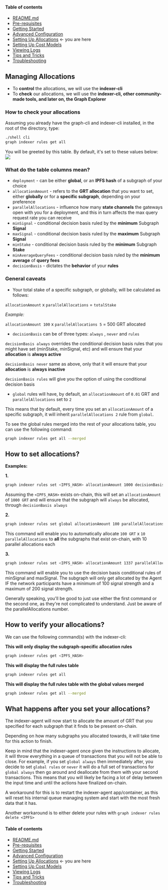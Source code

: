 #### Table of contents

- [README.md](https://github.com/StakeSquid/graphprotocol-mainnet-docker/blob/README.md)
- [Pre-requisites](https://github.com/StakeSquid/graphprotocol-mainnet-docker/blob/docs/pre-requisites.md)
- [Getting Started](https://github.com/StakeSquid/graphprotocol-mainnet-docker/blob/docs/getting-started.md)
- [Advanced Configuration](https://github.com/StakeSquid/graphprotocol-mainnet-docker/blob/docs/advanced-config.md)
- [Setting Up Allocations](https://github.com/StakeSquid/graphprotocol-mainnet-docker/blob/docs/allocations.md) <- you are here
- [Setting Up Cost Models](https://github.com/StakeSquid/graphprotocol-mainnet-docker/blob/docs/costmodels.md)
- [Viewing Logs](https://github.com/StakeSquid/graphprotocol-mainnet-docker/blob/docs/logs.md)
- [Tips and Tricks](https://github.com/StakeSquid/graphprotocol-mainnet-docker/blob/docs/tips.md)
- [Troubleshooting](https://github.com/StakeSquid/graphprotocol-mainnet-docker/blob/docs/troubleshooting.md)




## Managing Allocations

-   To **control** the allocations, we will use the **indexer-cli**
-   To **check** our allocations, we will use the **indexer-cli, other community-made tools, and later on, the Graph Explorer**



### How to check your allocations

Assuming you already have the graph-cli and indexer-cli installed, in the root of the directory, type:

```bash
./shell cli
graph indexer rules get all

```

You will be greeted by this table. By default, it's set to these values below:
![](https://i.imgur.com/rPwX9wL.png)

### What do the table columns mean?

-   `deployment` - can be either **global**, or an **IPFS hash** of a subgraph of your choice
-   `allocationAmount` - refers to the **GRT allocation** that you want to set, either **globally** or for a **specific subgraph**, depending on your preference
-   `parallelAllocations` - influence how many **state channels** the gateways open with you for a deployment, and this in turn affects the max query request rate you can receive
-   `minSignal` - conditional decision basis ruled by the **minimum** Subgraph **Signal**
-   `maxSignal` - conditional decision basis ruled by the **maximum** Subgraph **Signal**
-   `minStake` - conditional decision basis ruled by the **minimum** Subgraph **Stake**
-   `minAverageQueryFees` - conditional decision basis ruled by the **minimum average** of **query fees**
-   `decisionBasis` - dictates the **behavior** of your **rules**




### General caveats

-   Your total stake of a specific subgraph, or globally, will be calculated as follows:

`allocationAmount` x `parallelAllocations` = `totalStake`

*Example:*

`allocationAmount 100` x `parallelAllocations 5` = 500 GRT allocated



-   `decisionBasis` can be of three types: `always` , `never` and `rules`

`decisionBasis always` overrides the conditional decision basis rules that you might have set (minStake, minSignal, etc) and will ensure that your **allocation** is **always active**

`decisionBasis never` same as above, only that it will ensure that your **allocation** is **always inactive**

`decisionBasis rules` will give you the option of using the conditional decision basis




-   `global` rules will have, by default, an `allocationAmount` of `0.01` GRT and `parallelAllocations` set to `2`

This means that by default, every time you set an `allocationAmount` of a specific subgraph, it will inherit `parallelAllocations 2` rule from `global`.

To see the global rules merged into the rest of your allocations table, you can use the following command:

```bash
graph indexer rules get all --merged

```




## How to set allocations?

**Examples:**

**1.**

```bash
graph indexer rules set <IPFS_HASH> allocationAmount 1000 decisionBasis always

```

Assuming the `<IPFS_HASH>` exists on-chain, this will set an `allocationAmount` of `1000 GRT` and will ensure that the subgraph will `always` be allocated, through `decisionBasis always`

**2.**

```bash
graph indexer rules set global allocationAmount 100 parallelAllocations 10 decisionBasis always

```

This command will enable you to automatically allocate `100 GRT` x `10 parallelAllocations` to **all** the subgraphs that exist on-chain, with 10 parallel allocations each

**3.**

```bash
graph indexer rules set <IPFS_HASH> allocationAmount 1337 parallelAllocations 5 minSignal 100 maxSignal 200 decisionBasis rules

```

This command will enable you to use the decision basis conditional rules of minSignal and maxSignal. The subgraph will only get allocated by the Agent IF the network participants have a minimum of 100 signal strength and a maximum of 200 signal strength.

Generally speaking, you'll be good to just use either the first command or the second one, as they're not complicated to understand. Just be aware of the parallelAllocations number.



## How to verify your allocations?

We can use the following command(s) with the indexer-cli:

**This will only display the subgraph-specific allocation rules**

```bash
graph indexer rules get <IPFS_HASH>

```

**This will display the full rules table**

```bash
graph indexer rules get all

```

**This will display the full rules table with the global values merged**

```bash
graph indexer rules get all --merged

```


## What happens after you set your allocations?

The indexer-agent will now start to allocate the amount of GRT that you specified for each subgraph that it finds to be present on-chain.

Depending on how many subgraphs you allocated towards, it will take time for this action to finish.

Keep in mind that the indexer-agent once given the instructions to allocate, it will throw everything in a queue of transactions that you will not be able to close. For example, if you set `global always` then immediately after, you decide to set `global rules` or `never` it will do a full set of transactions for `global always` then go around and deallocate from them with your second transactions. This means that you will likely be facing a lot of delay between the input time and until the actions have finalized on-chain.

A workaround for this is to restart the indexer-agent app/container, as this will reset his internal queue managing system and start with the most fresh data that it has.

Another workaround is to either delete your rules with `graph indexer rules delete <IPFS>`




#### Table of contents

- [README.md](https://github.com/StakeSquid/graphprotocol-mainnet-docker/blob/README.md)
- [Pre-requisites](https://github.com/StakeSquid/graphprotocol-mainnet-docker/blob/docs/pre-requisites.md)
- [Getting Started](https://github.com/StakeSquid/graphprotocol-mainnet-docker/blob/docs/getting-started.md)
- [Advanced Configuration](https://github.com/StakeSquid/graphprotocol-mainnet-docker/blob/docs/advanced-config.md)
- [Setting Up Allocations](https://github.com/StakeSquid/graphprotocol-mainnet-docker/blob/docs/allocations.md) <- you are here
- [Setting Up Cost Models](https://github.com/StakeSquid/graphprotocol-mainnet-docker/blob/docs/costmodels.md)
- [Viewing Logs](https://github.com/StakeSquid/graphprotocol-mainnet-docker/blob/docs/logs.md)
- [Tips and Tricks](https://github.com/StakeSquid/graphprotocol-mainnet-docker/blob/docs/tips.md)
- [Troubleshooting](https://github.com/StakeSquid/graphprotocol-mainnet-docker/blob/docs/troubleshooting.md)
